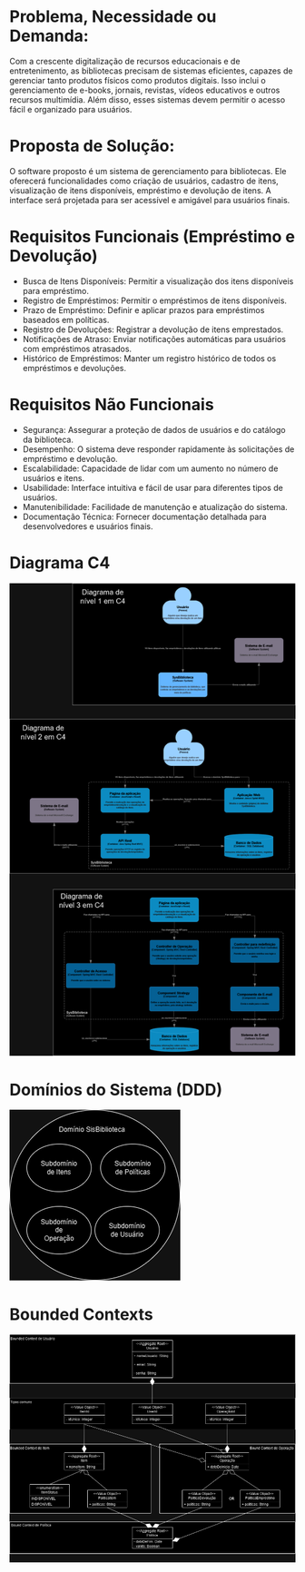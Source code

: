 # Problema, Necessidade ou Demanda:

Com a crescente digitalização de recursos educacionais e de entretenimento, as bibliotecas precisam de sistemas eficientes, capazes de gerenciar tanto produtos físicos como produtos digitais. Isso inclui o gerenciamento de e-books, jornais, revistas, vídeos educativos e outros recursos multimídia. Além disso, esses sistemas devem permitir o acesso fácil e organizado para usuários.

# Proposta de Solução:
O software proposto é um sistema de gerenciamento para bibliotecas. Ele oferecerá funcionalidades como criação de usuários, cadastro de itens, visualização de itens disponíveis, empréstimo e devolução de itens. A interface será projetada para ser acessível e amigável para usuários finais.


# Requisitos Funcionais (Empréstimo e Devolução)
- Busca de Itens Disponíveis: Permitir a visualização dos itens disponíveis para empréstimo.
- Registro de Empréstimos: Permitir o empréstimos de itens disponíveis.
- Prazo de Empréstimo: Definir e aplicar prazos para empréstimos baseados em políticas.
- Registro de Devoluções: Registrar a devolução de itens emprestados.
- Notificações de Atraso: Enviar notificações automáticas para usuários com empréstimos atrasados.
- Histórico de Empréstimos: Manter um registro histórico de todos os empréstimos e devoluções.

# Requisitos Não Funcionais
- Segurança: Assegurar a proteção de dados de usuários e do catálogo da biblioteca.
- Desempenho: O sistema deve responder rapidamente às solicitações de empréstimo e devolução.
- Escalabilidade: Capacidade de lidar com um aumento no número de usuários e itens.
- Usabilidade: Interface intuitiva e fácil de usar para diferentes tipos de usuários.
- Manutenibilidade: Facilidade de manutenção e atualização do sistema.
- Documentação Técnica: Fornecer documentação detalhada para desenvolvedores e usuários finais.


# Diagrama C4
![diagrama C4](https://github.com/felipekafuri/ds-2023-02/blob/main/sis-biblioteca/docs/c4-diagrams/SysBibliotecaC4_V2.png)

# Domínios do Sistema (DDD)
![diagrama ddd](https://github.com/felipekafuri/ds-2023-02/blob/main/sis-biblioteca/docs/ddd-diagrams/dominios.png)

# Bounded Contexts
![diagrama Bounded Contexts](https://github.com/felipekafuri/ds-2023-02/blob/main/sis-biblioteca/docs/ddd-diagrams/bounded_contexts.png)
